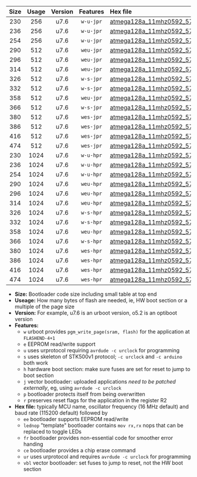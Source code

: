 |Size|Usage|Version|Features|Hex file|
|:-:|:-:|:-:|:-:|:--|
|230|256|u7.6|`w-u-jpr`|[atmega128a_11mhz0592_57600bps_ur_vbl.hex](https://raw.githubusercontent.com/stefanrueger/urboot/main//atmega128a_11mhz0592_57600bps_ur_vbl.hex)|
|236|256|u7.6|`w-u-jpr`|[atmega128a_11mhz0592_57600bps_lednop_ur_vbl.hex](https://raw.githubusercontent.com/stefanrueger/urboot/main//atmega128a_11mhz0592_57600bps_lednop_ur_vbl.hex)|
|254|256|u7.6|`w-u-jpr`|[atmega128a_11mhz0592_57600bps_lednop_fr_ur_vbl.hex](https://raw.githubusercontent.com/stefanrueger/urboot/main//atmega128a_11mhz0592_57600bps_lednop_fr_ur_vbl.hex)|
|290|512|u7.6|`weu-jpr`|[atmega128a_11mhz0592_57600bps_ee_ur_vbl.hex](https://raw.githubusercontent.com/stefanrueger/urboot/main//atmega128a_11mhz0592_57600bps_ee_ur_vbl.hex)|
|296|512|u7.6|`weu-jpr`|[atmega128a_11mhz0592_57600bps_ee_lednop_ur_vbl.hex](https://raw.githubusercontent.com/stefanrueger/urboot/main//atmega128a_11mhz0592_57600bps_ee_lednop_ur_vbl.hex)|
|314|512|u7.6|`weu-jpr`|[atmega128a_11mhz0592_57600bps_ee_lednop_fr_ur_vbl.hex](https://raw.githubusercontent.com/stefanrueger/urboot/main//atmega128a_11mhz0592_57600bps_ee_lednop_fr_ur_vbl.hex)|
|326|512|u7.6|`w-s-jpr`|[atmega128a_11mhz0592_57600bps_vbl.hex](https://raw.githubusercontent.com/stefanrueger/urboot/main//atmega128a_11mhz0592_57600bps_vbl.hex)|
|332|512|u7.6|`w-s-jpr`|[atmega128a_11mhz0592_57600bps_lednop_vbl.hex](https://raw.githubusercontent.com/stefanrueger/urboot/main//atmega128a_11mhz0592_57600bps_lednop_vbl.hex)|
|358|512|u7.6|`weu-jpr`|[atmega128a_11mhz0592_57600bps_ee_lednop_fr_ce_ur_vbl.hex](https://raw.githubusercontent.com/stefanrueger/urboot/main//atmega128a_11mhz0592_57600bps_ee_lednop_fr_ce_ur_vbl.hex)|
|366|512|u7.6|`w-s-jpr`|[atmega128a_11mhz0592_57600bps_lednop_fr_vbl.hex](https://raw.githubusercontent.com/stefanrueger/urboot/main//atmega128a_11mhz0592_57600bps_lednop_fr_vbl.hex)|
|380|512|u7.6|`wes-jpr`|[atmega128a_11mhz0592_57600bps_ee_vbl.hex](https://raw.githubusercontent.com/stefanrueger/urboot/main//atmega128a_11mhz0592_57600bps_ee_vbl.hex)|
|386|512|u7.6|`wes-jpr`|[atmega128a_11mhz0592_57600bps_ee_lednop_vbl.hex](https://raw.githubusercontent.com/stefanrueger/urboot/main//atmega128a_11mhz0592_57600bps_ee_lednop_vbl.hex)|
|416|512|u7.6|`wes-jpr`|[atmega128a_11mhz0592_57600bps_ee_lednop_fr_vbl.hex](https://raw.githubusercontent.com/stefanrueger/urboot/main//atmega128a_11mhz0592_57600bps_ee_lednop_fr_vbl.hex)|
|474|512|u7.6|`wes-jpr`|[atmega128a_11mhz0592_57600bps_ee_lednop_fr_ce_vbl.hex](https://raw.githubusercontent.com/stefanrueger/urboot/main//atmega128a_11mhz0592_57600bps_ee_lednop_fr_ce_vbl.hex)|
|230|1024|u7.6|`w-u-hpr`|[atmega128a_11mhz0592_57600bps_ur.hex](https://raw.githubusercontent.com/stefanrueger/urboot/main//atmega128a_11mhz0592_57600bps_ur.hex)|
|236|1024|u7.6|`w-u-hpr`|[atmega128a_11mhz0592_57600bps_lednop_ur.hex](https://raw.githubusercontent.com/stefanrueger/urboot/main//atmega128a_11mhz0592_57600bps_lednop_ur.hex)|
|254|1024|u7.6|`w-u-hpr`|[atmega128a_11mhz0592_57600bps_lednop_fr_ur.hex](https://raw.githubusercontent.com/stefanrueger/urboot/main//atmega128a_11mhz0592_57600bps_lednop_fr_ur.hex)|
|290|1024|u7.6|`weu-hpr`|[atmega128a_11mhz0592_57600bps_ee_ur.hex](https://raw.githubusercontent.com/stefanrueger/urboot/main//atmega128a_11mhz0592_57600bps_ee_ur.hex)|
|296|1024|u7.6|`weu-hpr`|[atmega128a_11mhz0592_57600bps_ee_lednop_ur.hex](https://raw.githubusercontent.com/stefanrueger/urboot/main//atmega128a_11mhz0592_57600bps_ee_lednop_ur.hex)|
|314|1024|u7.6|`weu-hpr`|[atmega128a_11mhz0592_57600bps_ee_lednop_fr_ur.hex](https://raw.githubusercontent.com/stefanrueger/urboot/main//atmega128a_11mhz0592_57600bps_ee_lednop_fr_ur.hex)|
|326|1024|u7.6|`w-s-hpr`|[atmega128a_11mhz0592_57600bps.hex](https://raw.githubusercontent.com/stefanrueger/urboot/main//atmega128a_11mhz0592_57600bps.hex)|
|332|1024|u7.6|`w-s-hpr`|[atmega128a_11mhz0592_57600bps_lednop.hex](https://raw.githubusercontent.com/stefanrueger/urboot/main//atmega128a_11mhz0592_57600bps_lednop.hex)|
|358|1024|u7.6|`weu-hpr`|[atmega128a_11mhz0592_57600bps_ee_lednop_fr_ce_ur.hex](https://raw.githubusercontent.com/stefanrueger/urboot/main//atmega128a_11mhz0592_57600bps_ee_lednop_fr_ce_ur.hex)|
|366|1024|u7.6|`w-s-hpr`|[atmega128a_11mhz0592_57600bps_lednop_fr.hex](https://raw.githubusercontent.com/stefanrueger/urboot/main//atmega128a_11mhz0592_57600bps_lednop_fr.hex)|
|380|1024|u7.6|`wes-hpr`|[atmega128a_11mhz0592_57600bps_ee.hex](https://raw.githubusercontent.com/stefanrueger/urboot/main//atmega128a_11mhz0592_57600bps_ee.hex)|
|386|1024|u7.6|`wes-hpr`|[atmega128a_11mhz0592_57600bps_ee_lednop.hex](https://raw.githubusercontent.com/stefanrueger/urboot/main//atmega128a_11mhz0592_57600bps_ee_lednop.hex)|
|416|1024|u7.6|`wes-hpr`|[atmega128a_11mhz0592_57600bps_ee_lednop_fr.hex](https://raw.githubusercontent.com/stefanrueger/urboot/main//atmega128a_11mhz0592_57600bps_ee_lednop_fr.hex)|
|474|1024|u7.6|`wes-hpr`|[atmega128a_11mhz0592_57600bps_ee_lednop_fr_ce.hex](https://raw.githubusercontent.com/stefanrueger/urboot/main//atmega128a_11mhz0592_57600bps_ee_lednop_fr_ce.hex)|

- **Size:** Bootloader code size including small table at top end
- **Useage:** How many bytes of flash are needed, ie, HW boot section or a multiple of the page size
- **Version:** For example, u7.6 is an urboot version, o5.2 is an optiboot version
- **Features:**
  + `w` urboot provides `pgm_write_page(sram, flash)` for the application at `FLASHEND-4+1`
  + `e` EEPROM read/write support
  + `u` uses urprotocol requiring `avrdude -c urclock` for programming
  + `s` uses skeleton of STK500v1 protocol; `-c urclock` and `-c arduino` both work
  + `h` hardware boot section: make sure fuses are set for reset to jump to boot section
  + `j` vector bootloader: uploaded applications *need to be patched externally*, eg, using `avrdude -c urclock`
  + `p` bootloader protects itself from being overwritten
  + `r` preserves reset flags for the application in the register R2
- **Hex file:** typically MCU name, oscillator frequency (16 MHz default) and baud rate (115200 default) followed by
  + `ee` bootloader supports EEPROM read/write
  + `lednop` "template" bootloader contains `mov rx,rx` nops that can be replaced to toggle LEDs
  + `fr` bootloader provides non-essential code for smoother error handing
  + `ce` bootloader provides a chip erase command
  + `ur` uses urprotocol and requires `avrdude -c urclock` for programming
  + `vbl` vector bootloader: set fuses to jump to reset, not the HW boot section
